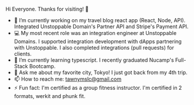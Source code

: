 Hi Everyone. Thanks for visiting! 👋

- 🔭 I’m currently working on my travel blog react app (React, Node, API). Integrated Unstoppable Domain's Partner API and Stripe's Payment API.
- 💻  My most recent role was an integration engineer at Unstoppable Domains. I supported integration development with dApps partnering with Unstoppable. I also completed integrations (pull requests) for clients. 
- 🌱 I’m currently learning typescript. I recently graduated Nucamp's Full-Stack Bootcamp. 
- 💬 Ask me about my favorite city, Tokyo! I just got back from my 4th trip. 
- 📫 How to reach me: tawnymslc@gmail.com
- ⚡ Fun fact: I'm certified as a group fitness instructor. I'm certified in 2 formats, werkit and phunk fit. 
